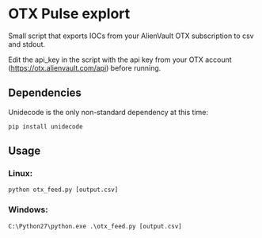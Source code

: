 # OTX Pulse explort

Small script that exports IOCs from your AlienVault OTX subscription to csv and stdout.

Edit the api_key in the script with the api key from your OTX account (https://otx.alienvault.com/api) before running.

## Dependencies
Unidecode is the only non-standard dependency at this time:

```pip install unidecode```

## Usage

### Linux:
`python otx_feed.py [output.csv]`

### Windows:
```C:\Python27\python.exe .\otx_feed.py [output.csv]```

